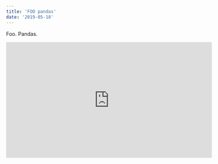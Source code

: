 ```yaml
---
title: 'FOO pandas'
date: '2019-05-18'
---
```


Foo. Pandas.

<iframe width="560" height="315" src="https://www.youtube.com/embed/4n0xNbfJLR8" frameborder="0" allowfullscreen></iframe>
